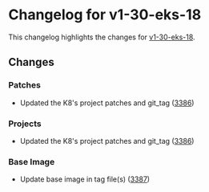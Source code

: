 # Changelog for v1-30-eks-18

This changelog highlights the changes for [v1-30-eks-18](https://github.com/aws/eks-distro/tree/v1-30-eks-18).

## Changes

### Patches
* Updated the K8's project patches and git_tag ([3386](https://github.com/aws/eks-distro/pull/3386))

### Projects
* Updated the K8's project patches and git_tag ([3386](https://github.com/aws/eks-distro/pull/3386))

### Base Image
* Update base image in tag file(s) ([3387](https://github.com/aws/eks-distro/pull/3387))

